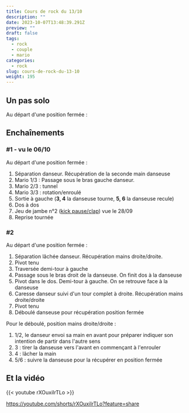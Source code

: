 ```yaml
---
title: Cours de rock du 13/10
description: ""
date: 2023-10-07T13:48:39.291Z
preview: ""
draft: false
tags:
  - rock
  - couple
  - mario
categories:
  - rock
slug: cours-de-rock-du-13-10
weight: 195
---
```


## Un pas solo

Au départ d'une position fermée :

## Enchaînements

### #1 - vu le 06/10

Au départ d'une position fermée :

1. Séparation danseur. Récupération de la seconde main danseuse
2. Mario 1/3 : Passage sous le bras gauche danseur.
3. Mario 2/3 : tunnel
4. Mario 3/3 : rotation/enroulé
5. Sortie à gauche (**3, 4** la danseuse tourne, **5, 6** la danseuse recule)
6. Dos à dos
7. Jeu de jambe n°2 ([kick pause/clap](https://obip.fr/danse/post/cours-de-rock-du-28-09/#pas-n-2--kick-pause--clap)) vue le 28/09
8. Reprise tournée

### #2

Au départ d'une position fermée :

1. Séparation lâchée danseur. Récupération mains droite/droite.
2. Pivot tenu
3. Traversée demi-tour à gauche
4. Passage sous le bras droit de la danseuse. On finit dos à la danseuse
5. Pivot dans le dos. Demi-tour à gauche. On se retrouve face à la danseuse
6. Caresse danseur suivi d'un tour complet à droite. Récupération mains droite/droite
7. Pivot tenu
8. Déboulé danseuse pour récupération position fermée

Pour le déboulé, position mains droite/droite :

1. 1/2, le danseur envoi sa main en avant pour préparer indiquer son intention de partir dans l'autre sens
2. 3 : tirer la danseuse vers l'avant en commençant à l'enrouler
3. 4 : lâcher la main
4. 5/6 : suivre la danseuse pour la récupérer en position fermée

## Et la vidéo

{{< youtube rXOuxiIrTLo >}}

https://youtube.com/shorts/rXOuxiIrTLo?feature=share
